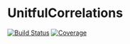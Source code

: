 # UnitfulCorrelations

[![Build Status](https://github.com/aefarrell/UnitfulCorrelations.jl/actions/workflows/CI.yml/badge.svg?branch=main)](https://github.com/aefarrell/UnitfulCorrelations.jl/actions/workflows/CI.yml?query=branch%3Amain)
[![Coverage](https://codecov.io/gh/aefarrell/UnitfulCorrelations.jl/branch/main/graph/badge.svg)](https://codecov.io/gh/aefarrell/UnitfulCorrelations.jl)
